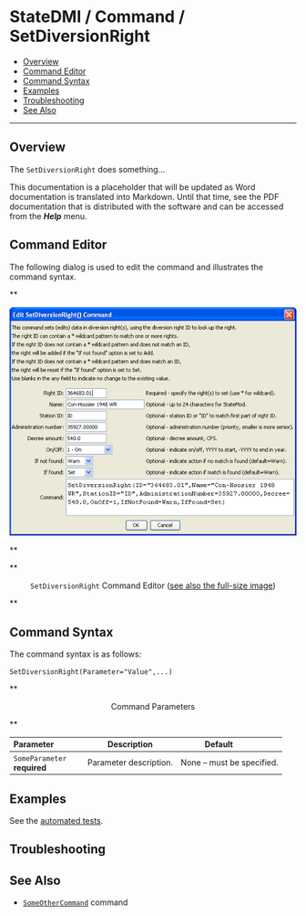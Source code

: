# StateDMI / Command / SetDiversionRight #

* [Overview](#overview)
* [Command Editor](#command-editor)
* [Command Syntax](#command-syntax)
* [Examples](#examples)
* [Troubleshooting](#troubleshooting)
* [See Also](#see-also)

-------------------------

## Overview ##

The `SetDiversionRight` does something...

This documentation is a placeholder that will be updated as Word documentation is translated into Markdown.
Until that time, see the PDF documentation that is distributed with the software and can be accessed
from the ***Help*** menu.

## Command Editor ##

The following dialog is used to edit the command and illustrates the command syntax.

**<p style="text-align: center;">
![SetDiversionRight](SetDiversionRight.png)
</p>**

**<p style="text-align: center;">
`SetDiversionRight` Command Editor (<a href="../SetDiversionRight.png">see also the full-size image</a>)
</p>**

## Command Syntax ##

The command syntax is as follows:

```text
SetDiversionRight(Parameter="Value",...)
```
**<p style="text-align: center;">
Command Parameters
</p>**

| **Parameter**&nbsp;&nbsp;&nbsp;&nbsp;&nbsp;&nbsp;&nbsp;&nbsp;&nbsp;&nbsp;&nbsp;&nbsp; | **Description** | **Default**&nbsp;&nbsp;&nbsp;&nbsp;&nbsp;&nbsp;&nbsp;&nbsp;&nbsp;&nbsp; |
| --------------|-----------------|----------------- |
|`SomeParameter`<br>**required**|Parameter description.|None – must be specified.|

## Examples ##

See the [automated tests](https://github.com/OpenCDSS/cdss-app-statedmi-test/tree/master/test/regression/commands/SetDiversionRight).

## Troubleshooting ##

## See Also ##

* [`SomeOtherCommand`](../SomeOtherCommand/SomeOtherCommand) command
